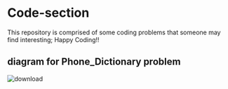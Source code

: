 # Code-section
This repository is comprised of some coding problems that someone may find interesting; Happy Coding!!
## diagram for Phone_Dictionary problem
![download](https://user-images.githubusercontent.com/47445363/67895234-1d736c00-fb80-11e9-8461-a43fedd460a2.png)
